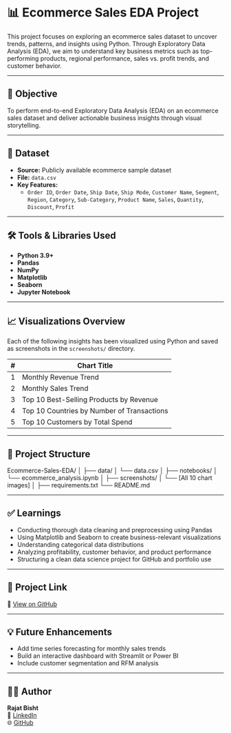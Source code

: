 # 📊 Ecommerce Sales EDA Project

This project focuses on exploring an ecommerce sales dataset to uncover trends, patterns, and insights using Python. Through Exploratory Data Analysis (EDA), we aim to understand key business metrics such as top-performing products, regional performance, sales vs. profit trends, and customer behavior.

---

## 🎯 Objective

To perform end-to-end Exploratory Data Analysis (EDA) on an ecommerce sales dataset and deliver actionable business insights through visual storytelling.

---

## 📂 Dataset

- **Source:** Publicly available ecommerce sample dataset
- **File:** `data.csv`
- **Key Features:**
  - `Order ID`, `Order Date`, `Ship Date`, `Ship Mode`, `Customer Name`, `Segment`, `Region`, `Category`, `Sub-Category`, `Product Name`, `Sales`, `Quantity`, `Discount`, `Profit`

---

## 🛠️ Tools & Libraries Used

- **Python 3.9+**
- **Pandas**
- **NumPy**
- **Matplotlib**
- **Seaborn**
- **Jupyter Notebook**

---

## 📈 Visualizations Overview

Each of the following insights has been visualized using Python and saved as screenshots in the `screenshots/` directory.

| # | Chart Title |
|--|------------------------------|
| 1 | Monthly Revenue Trend       |
| 2 | Monthly Sales Trend         |
| 3 | Top 10 Best-Selling Products by Revenue |
| 4 | Top 10 Countries by Number of Transactions |
| 5 | Top 10 Customers by Total Spend |

---

## 📁 Project Structure

Ecommerce-Sales-EDA/
│
├── data/
│ └── data.csv
│
├── notebooks/
│ └── ecommerce_analysis.ipynb
│
├── screenshots/
│ └── [All 10 chart images]
│
├── requirements.txt
└── README.md


---

## ✅ Learnings

- Conducting thorough data cleaning and preprocessing using Pandas
- Using Matplotlib and Seaborn to create business-relevant visualizations
- Understanding categorical data distributions
- Analyzing profitability, customer behavior, and product performance
- Structuring a clean data science project for GitHub and portfolio use

---

## 🔗 Project Link

📌 [View on GitHub](https://github.com/rajatbisht03/Ecommerce-Sales-Analysis)

---

## 💡 Future Enhancements

- Add time series forecasting for monthly sales trends
- Build an interactive dashboard with Streamlit or Power BI
- Include customer segmentation and RFM analysis

---

## 👨‍💻 Author

**Rajat Bisht**  
📧 [LinkedIn](https://www.linkedin.com/in/rajatbisht03)  
🌐 [GitHub](https://github.com/rajatbisht03)
